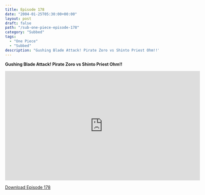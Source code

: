 ```yaml
---
title: Episode 178
date: "2004-01-25T05:30:00+00:00"
layout: post
draft: false
path: "/sub-one-piece-episode-178"
category: "Subbed"
tags:
  - "One Piece"
  - "Subbed"
description: "Gushing Blade Attack! Pirate Zoro vs Shinto Priest Ohm!!"
---
```


**Gushing Blade Attack! Pirate Zoro vs Shinto Priest Ohm!!**

<iframe width="640" height="360" src="https://www.rapidvideo.com/e/FXQGGFIN8M" frameborder="0" marginwidth=0 marginheight=0 scrolling=no allowfullscreen></iframe>

<a href="http://ouo.io/qs/eCodkFEQ?s=https://rapidvid.to/d/https://www.rapidvideo.com/e/FXQGGFIN8M">Download Episode 178</a>
